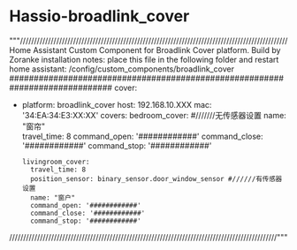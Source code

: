 # Hassio-broadlink_cover


"""////////////////////////////////////////////////////////////////////////////////////////////////
Home Assistant Custom Component for Broadlink Cover platform.
Build by Zoranke
installation notes:
place this file in the following folder and restart home assistant:
/config/custom_components/broadlink_cover
#############################################################################
cover:
  - platform: broadlink_cover
    host: 192.168.10.XXX
    mac: '34:EA:34:E3:XX:XX'
    covers:
        bedroom_cover:               #///////无传感器设置
          name: "窗帘"                 
          travel_time: 8
          command_open: '############'
          command_close: '############'
          command_stop: '############'
 
        livingroom_cover:
          travel_time: 8
          position_sensor: binary_sensor.door_window_sensor #//////有传感器设置
          name: "窗户"
          command_open: '############'
          command_close: '############'
          command_stop: '############'
////////////////////////////////////////////////////////////////////////////////////////////////"""
